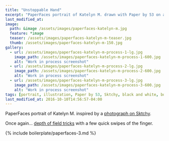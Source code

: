 ```yaml
---
title: "Unstoppable Hand"
excerpt: "PaperFaces portrait of Katelyn M. drawn with Paper by 53 on an iPad."
last_modified_at: 
image: 
  path: &image /assets/images/paperfaces-katelyn-m.jpg 
  feature: *image
  teaser: /assets/images/paperfaces-katelyn-m-teaser.jpg
  thumb: /assets/images/paperfaces-katelyn-m-150.jpg
gallery:
  - url: /assets/images/paperfaces-katelyn-m-process-1-lg.jpg
    image_path: /assets/images/paperfaces-katelyn-m-process-1-600.jpg
    alt: "Work in process screenshot"
  - url: /assets/images/paperfaces-katelyn-m-process-2-lg.jpg
    image_path: /assets/images/paperfaces-katelyn-m-process-2-600.jpg
    alt: "Work in process screenshot"
  - url: /assets/images/paperfaces-katelyn-m-process-3-lg.jpg
    image_path: /assets/images/paperfaces-katelyn-m-process-3-600.jpg
    alt: "Work in process screenshot"
tags: [portrait, illustration, Paper by 53, Sktchy, black and white, bokeh, Mix]
last_modified_at: 2016-10-10T14:56:57-04:00
---
```


PaperFaces portrait of Katelyn M. inspired by a [photograph on Sktchy](http://sktchy.com/0STT5).

Once again... [depth of field tricks](https://mix.fiftythree.com/11098-Michael-Rose/4593845) with a few quick swipes of the finger.

{% include boilerplate/paperfaces-3.md %}
